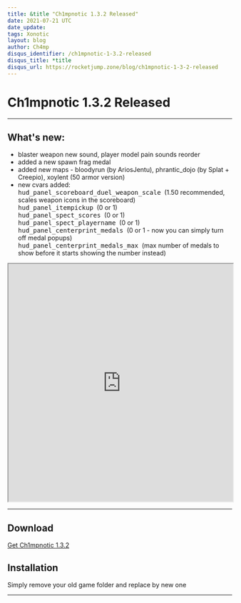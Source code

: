 ```yaml
---
title: &title "Ch1mpnotic 1.3.2 Released"
date: 2021-07-21 UTC
date_update:
tags: Xonotic
layout: blog
author: Ch4mp
disqus_identifier: /ch1mpnotic-1-3.2-released
disqus_title: *title
disqus_url: https://rocketjump.zone/blog/ch1mpnotic-1-3-2-released
---
```


<h1 class="w3-center">Ch1mpnotic 1.3.2 Released</h1>

<hr>

## What's new:

- blaster weapon new sound, player model pain sounds reorder
- added a new spawn frag medal
- added new maps - bloodyrun (by AriosJentu), phrantic_dojo (by Splat + Creepio), xoylent (50 armor version)
- new cvars added:  
  <kbd>hud_panel_scoreboard_duel_weapon_scale</kbd>&nbsp; (1.50 recommended, scales weapon icons in the scoreboard)  
  <kbd>hud_panel_itempickup</kbd>&nbsp; (0 or 1)  
  <kbd>hud_panel_spect_scores</kbd>&nbsp; (0 or 1)  
  <kbd>hud_panel_spect_playername</kbd>&nbsp; (0 or 1)  
  <kbd>hud_panel_centerprint_medals</kbd>&nbsp; (0 or 1 - now you can simply turn off medal popups)  
  <kbd>hud_panel_centerprint_medals_max</kbd>&nbsp; (max number of medals to show before it starts showing the number instead)



<iframe class="w3-mobile w3-margin-top w3-animate-opacity" style="height:533px;width:100%" src="https://www.youtube.com/embed/2kRzuOd-bpM" allow="accelerometer; autoplay; encrypted-media; gyroscope; picture-in-picture" allowfullscreen></iframe>

<hr>

## Download
<a href="/ch1mpnotic">Get Ch1mpnotic 1.3.2</a>

## Installation
Simply remove your old game folder and replace by new one



<hr>
<script>

  var slideIndex = 1;
  showDivs(slideIndex);

  function plusDivs(n) {
    showDivs(slideIndex += n);
  }

  function showDivs(n) {
    var i;
    var x = document.getElementsByClassName("mySlides");
    if (n > x.length) {
      slideIndex = 1
    }
    if (n < 1) {
      slideIndex = x.length
    };
    for (i = 0; i < x.length; i++) {
      x[i].style.display = "none";
    }
    x[slideIndex - 1].style.display = "block";
  }
</script>
